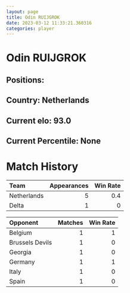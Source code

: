 ```yaml
---  
layout: page  
title: Odin RUIJGROK  
date: 2023-03-12 11:33:21.360316  
categories: player  
---
```

# Odin RUIJGROK

## Positions: 

## Country: Netherlands

## Current elo: 93.0

## Current Percentile: None

# Match History


| Team        |   Appearances |   Win Rate |
|:------------|--------------:|-----------:|
| Netherlands |             5 |        0.4 |
| Delta       |             1 |        0   |

| Opponent        |   Matches |   Win Rate |
|:----------------|----------:|-----------:|
| Belgium         |         1 |          1 |
| Brussels Devils |         1 |          0 |
| Georgia         |         1 |          0 |
| Germany         |         1 |          1 |
| Italy           |         1 |          0 |
| Spain           |         1 |          0 |